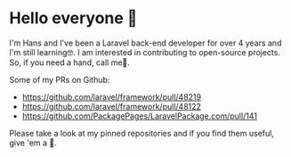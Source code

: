 # Hello everyone 👋

I'm Hans and I've been a Laravel back-end developer for over 4 years and I'm still learning🤓. I am interested in contributing to open-source projects. So, if you need a hand, call me🤙.

Some of my PRs on Github:

- https://github.com/laravel/framework/pull/48219
- https://github.com/laravel/framework/pull/48122
- https://github.com/PackagePages/LaravelPackage.com/pull/141

Please take a look at my pinned repositories and if you find them useful, give 'em a 🌟.
